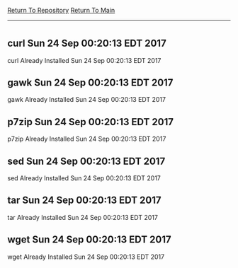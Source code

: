 [Return To Repository](https://github.com/deathbybandaid/piholeparser/)
[Return To Main](https://github.com/deathbybandaid/piholeparser/blob/master/RecentRunLogs/Mainlog.md)
____________________________________
# 
## curl Sun 24 Sep 00:20:13 EDT 2017
curl Already Installed Sun 24 Sep 00:20:13 EDT 2017
## gawk Sun 24 Sep 00:20:13 EDT 2017
gawk Already Installed Sun 24 Sep 00:20:13 EDT 2017
## p7zip Sun 24 Sep 00:20:13 EDT 2017
p7zip Already Installed Sun 24 Sep 00:20:13 EDT 2017
## sed Sun 24 Sep 00:20:13 EDT 2017
sed Already Installed Sun 24 Sep 00:20:13 EDT 2017
## tar Sun 24 Sep 00:20:13 EDT 2017
tar Already Installed Sun 24 Sep 00:20:13 EDT 2017
## wget Sun 24 Sep 00:20:13 EDT 2017
wget Already Installed Sun 24 Sep 00:20:13 EDT 2017
